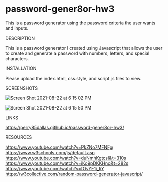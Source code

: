 # password-gener8or-hw3

This is a password generator using the password criteria the user wants and inputs.

DESCRIPTION

This is a password generator I created using Javascript that allows the user to create and generate a password with numbers, letters, and special characters.

INSTALLATION

Please upload the index.html, css.style, and script.js files to view.

SCREENSHOTS

![Screen Shot 2021-08-22 at 6 15 02 PM](https://user-images.githubusercontent.com/86323038/130373231-42bb06cd-4150-4a96-873a-16271515e9d7.png)

![Screen Shot 2021-08-22 at 6 15 50 PM](https://user-images.githubusercontent.com/86323038/130373239-78386d00-edb0-4911-822a-09f17f24621c.png)

LINKS

https://perry85dallas.github.io/password-gener8or-hw3/

RESOURCES

https://www.youtube.com/watch?v=PkZNo7MFNFg
https://www.w3schools.com/js/default.asp
https://www.youtube.com/watch?v=duNmhKgtcsI&t=310s
https://www.youtube.com/watch?v=iKo9pDKKHnc&t=282s
https://www.youtube.com/watch?v=fOvYE1i_IiY
https://w3collective.com/random-password-generator-javascript/
